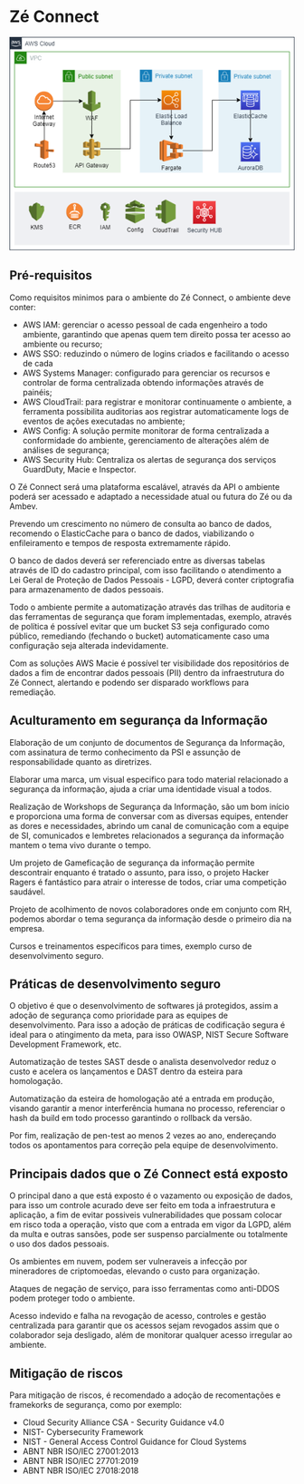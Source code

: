 # Zé Connect

![Image1](./ex-infra.png)

## Pré-requisitos
<p>Como requisitos minimos para o ambiente do Z&eacute; Connect, o ambiente deve conter:</p>
<ul>
<li>AWS IAM: gerenciar o acesso pessoal de cada engenheiro a todo ambiente, garantindo que apenas quem tem direito possa ter acesso ao ambiente ou recurso;</li>
<li>AWS SSO: reduzindo o número de logins criados e facilitando o acesso de cada</li>
<li>AWS Systems Manager: configurado para gerenciar os recursos e controlar de forma centralizada obtendo informa&ccedil;&otilde;es através de painéis;</li>
<li>AWS CloudTrail: para registrar e monitorar continuamente o ambiente, a ferramenta possibilita auditorias aos registrar automaticamente logs de eventos de a&ccedil;&otilde;es executadas no ambiente;</li>
<li>AWS Config: A solu&ccedil;&atilde;o permite monitorar de forma centralizada a conformidade do ambiente, gerenciamento de altera&ccedil;&otilde;es al&eacute;m de análises de seguran&ccedil;a;</li>
<li>AWS Security Hub: Centraliza os alertas de seguran&ccedil;a dos servi&ccedil;os GuardDuty, Macie e Inspector.</li>
</ul>

<p>O Zé Connect será uma plataforma escalável, através da API o ambiente poderá ser acessado e adaptado a necessidade atual ou futura do Zé ou da Ambev.</p>
<p>Prevendo um crescimento no número de consulta ao banco de dados, recomendo o ElasticCache para o banco de dados, viabilizando o enfileiramento e tempos de resposta extremamente rápido.</p>

O banco de dados deverá ser referenciado entre as diversas tabelas através de ID do cadastro principal, com isso facilitando o atendimento a Lei Geral de Proteção de Dados Pessoais - LGPD, deverá conter criptografia para armazenamento de dados pessoais.

Todo o ambiente permite a automatização através das trilhas de auditoria e das ferramentas de segurança que foram implementadas, exemplo, através de política é possível evitar que um bucket S3 seja configurado como público, remediando (fechando o bucket) automaticamente caso uma configuração seja alterada indevidamente.


Com as soluções AWS Macie é possível ter visibilidade dos repositórios de dados a fim de encontrar dados pessoais (PII) dentro da infraestrutura do Zé Connect, alertando e podendo ser disparado workflows para remediação.

## Aculturamento em segurança da Informação

Elaboração de um conjunto de documentos de Segurança da Informação, com assinatura de termo conhecimento da PSI e assunção de responsabilidade quanto as diretrizes.

Elaborar uma marca, um visual especifico para todo material relacionado a segurança da informação, ajuda a criar uma identidade visual a todos.

Realização de Workshops de Segurança da Informação, são um bom início e proporciona uma forma de conversar com as diversas equipes, entender as dores e necessidades, abrindo um canal de comunicação com a equipe de SI, comunicados e lembretes relacionados a segurança da informação mantem o tema vivo durante o tempo.

Um projeto de Gameficação de segurança da informação permite descontrair enquanto é tratado o assunto, para isso, o projeto Hacker Ragers é fantástico para atrair o interesse de todos, criar uma competição saudável.

Projeto de acolhimento de novos colaboradores onde em conjunto com RH, podemos abordar o tema segurança da informação desde o primeiro dia na empresa.

Cursos e treinamentos específicos para times, exemplo curso de desenvolvimento seguro.

## Práticas de desenvolvimento seguro

O objetivo é que o desenvolvimento de softwares já protegidos, assim a adoção de segurança como prioridade para as equipes de desenvolvimento. Para isso a adoção de práticas de codificação segura é ideal para o atingimento da meta, para isso OWASP, NIST Secure Software Development Framework, etc.

Automatização de testes SAST desde o analista desenvolvedor reduz o custo e acelera os lançamentos e DAST dentro da esteira para homologação.

Automatização da esteira de homologação até a entrada em produção, visando garantir a menor interferência humana no processo, referenciar o hash da build em todo processo garantindo o rollback da versão.

Por fim, realização de pen-test ao menos 2 vezes ao ano, endereçando todos os apontamentos para correção pela equipe de desenvolvimento.

## Principais dados que o Zé Connect está exposto

O principal dano a que está exposto é o vazamento ou exposição de dados, para isso um controle acurado deve ser feito em toda a infraestrutura e aplicação, a fim de evitar possiveis vulnerabilidades que possam colocar em risco toda a operação, visto que com a entrada em vigor da LGPD, além da multa e outras sansões, pode ser suspenso parcialmente ou totalmente o uso dos dados pessoais.

Os ambientes em nuvem, podem ser vulneraveis a infecção por mineradores de criptomoedas, elevando o custo para organização.

Ataques de negação de serviço, para isso ferramentas como anti-DDOS podem proteger todo o ambiente.

Acesso indevido e falha na revogação de acesso, controles e gestão centralizada para garantir que os acessos sejam revogados assim que o colaborador seja desligado, além de monitorar qualquer acesso irregular ao ambiente.

## Mitigação de riscos

Para mitigação de riscos, é recomendado a adoção de recomentações e framekorks de segurança, como por exemplo:
<ul>
<li>Cloud Security Alliance CSA - Security Guidance v4.0</li>
<li>NIST-  Cybersecurity Framework</li>
<li>NIST - General Access Control Guidance for Cloud Systems</li>
<li>ABNT NBR ISO/IEC 27001:2013</li>
<li>ABNT NBR ISO/IEC 27701:2019</li>
<li>ABNT NBR ISO/IEC 27018:2018</li>
</ul>
